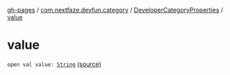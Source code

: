 [gh-pages](../../index.md) / [com.nextfaze.devfun.category](../index.md) / [DeveloperCategoryProperties](index.md) / [value](./value.md)

# value

`open val value: `[`String`](https://kotlinlang.org/api/latest/jvm/stdlib/kotlin/-string/index.html) [(source)](https://github.com/NextFaze/dev-fun/tree/master/devfun-annotations/src/main/java/com/nextfaze/devfun/category/DeveloperCategory.kt#L166)
